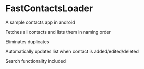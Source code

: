 # FastContactsLoader
A sample contacts app in android

Fetches all contacts and lists them in naming order

Eliminates duplicates

Automatically updates list when contact is added/edited/deleted

Search functionality included
